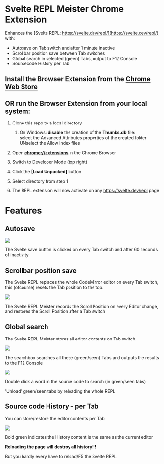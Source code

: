 # Svelte REPL Meister Chrome Extension

Enhances the [Svelte REPL: https://svelte.dev/repl/](https://svelte.dev/repl/) with:

* Autosave on Tab switch and after 1 minute inactive
* Scrollbar position save between Tab switches 
* Global search in selected (green) Tabs, output to F12 Console
* Sourcecode History per Tab

## Install the Browser Extension from the [Chrome Web Store](https://chrome.google.com/webstore/detail/svelte-repl-meister/nmncamfbjoeickkimpgfghdiklhfbikh)

## OR run the Browser Extension from your local system:

1. Clone this repo to a local directory

    1. On Windows: **disable** the creation of the **Thumbs.db** file:  
    select the Advanced Attributes properties of the created folder  
    UNselect the Allow Index files

2. Open **[chrome://extensions](chrome://extensions/)** in the Chrome Browser

3. Switch to Developer Mode (top right)

4. Click the **[Load Unpacked]** button

5. Select directory from step 1

6. The REPL extension will now activate on any https://svelte.dev/repl page

# Features

## Autosave

![](https://i.imgur.com/hDWxbRN.jpg)

The Svelte save button is clicked on every Tab switch and after 60 seconds of inactivity

## Scrollbar position save

The Svelte REPL replaces the whole CodeMirror editor on every Tab switch, this (ofcourse) resets the Tab position to the top.

![](https://i.imgur.com/V3lbP2k.jpg)


The Svelte REPL Meister records the Scroll Position on every Editor change,  
and restores the Scroll Position after a Tab switch

## Global search

The Svelte REPL Meister stores all editor contents on Tab switch.

![](https://i.imgur.com/8y7Vebi.jpg)

The searchbox searches all these (green/seen) Tabs and outputs the results to the F12 Console

![](https://i.imgur.com/4yaqdtl.jpg)

Double click a word in the source code to search (in green/seen tabs)

'Unload' green/seen tabs by reloading the whole REPL

## Source code History - per Tab

You can store/restore the editor contents per Tab

![](https://i.imgur.com/MuCY700.jpg)

Bold green indicates the History content is the same as the current editor

**Reloading the page will destroy all history!!!**

But you hardly every have to reload/F5 the Svelte REPL
